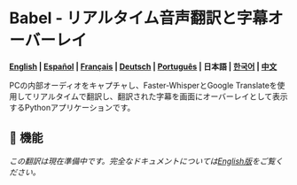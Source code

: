 # Babel - リアルタイム音声翻訳と字幕オーバーレイ

**[English](../../README.md) | [Español](README_ES.md) | [Français](README_FR.md) | [Deutsch](README_DE.md) | [Português](README_PT.md) | 日本語 | [한국어](README_KO.md) | [中文](README_ZH.md)**

PCの内部オーディオをキャプチャし、Faster-WhisperとGoogle Translateを使用してリアルタイムで翻訳し、翻訳された字幕を画面にオーバーレイとして表示するPythonアプリケーションです。

## 🌟 機能

_この翻訳は現在準備中です。完全なドキュメントについては[English版](../../README.md)をご覧ください。_